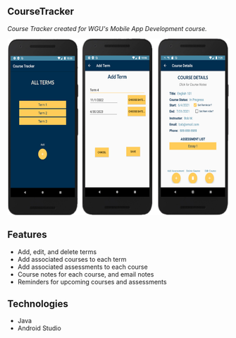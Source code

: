 CourseTracker
-------------
*Course Tracker created for WGU's Mobile App Development course.*

<img src="screen.jpg" width="600" height="400">


Features
--------
- Add, edit, and delete terms 
- Add associated courses to each term
- Add associated assessments to each course
- Course notes for each course, and email notes 
- Reminders for upcoming courses and assessments

Technologies
---------
- Java
- Android Studio

